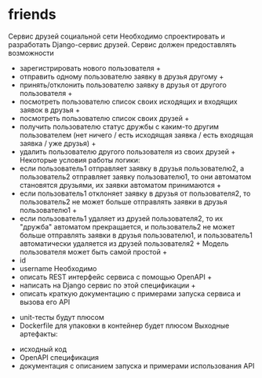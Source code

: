 # friends

Сервис друзей социальной сети
Необходимо спроектировать и разработать Django-сервис друзей. Сервис должен предоставлять возможности
- зарегистрировать нового пользователя +
- отправить одному пользователю заявку в друзья другому +
- принять/отклонить пользователю заявку в друзья от другого пользователя +
- посмотреть пользователю список своих исходящих и входящих заявок в друзья +
- посмотреть пользователю список своих друзей +
- получить пользователю статус дружбы с каким-то другим пользователем (нет ничего / есть исходящая заявка / есть входящая заявка / уже друзья) +
- удалить пользователю другого пользователя из своих друзей +
Некоторые условия работы логики:
- если пользователь1 отправляет заявку в друзья пользователю2, а пользователь2 отправляет заявку пользователю1, то они автоматом становятся друзьями, их заявки автоматом принимаются +
- если пользователь1 отклоняет заявку в друзья от пользователя2, то пользователь2 не может больше отправлять заявки в друзья пользователю1 +
- если пользователь1 удаляет из друзей пользователя2, то их "дружба" автоматом прекращается, и пользователь2 не может больше отправлять заявки в друзья пользователю1, и пользователь1 автоматически удаляется из друзей пользователя2 +
Модель пользователя может быть самой простой +
- id
- username
Необходимо
- описать REST интерфейс сервиса с помощью OpenAPI +
- написать на Django сервис по этой спецификации +
- описать краткую документацию с примерами запуска сервиса и вызова его API
+ unit-тесты будут плюсом
+ Dockerfile для упаковки в контейнер будет плюсом
Выходные артефакты:
- исходный код
- OpenAPI спецификация
- документация с описанием запуска и примерами использования API